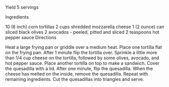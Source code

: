 Yield 5 servings

Ingredients

10 (6 inch) corn tortillas
2 cups shredded mozzarella cheese
1 (2 ounce) can sliced black olives
2 avocados - peeled, pitted and sliced
2 teaspoons hot pepper sauce
Directions

Heat a large frying pan or griddle over a medium heat. Place one tortilla flat on the frying pan. After 1 minute flip the tortilla over. Sprinkle a little more than 1/4 cup cheese on the tortilla, followed by some olives, avocado, and hot pepper sauce. Place another tortilla on top to make a sandwich. Cover the quesadilla with a lid. After one minute, flip the quesadilla. When the cheese has melted on the inside, remove the quesadilla. Repeat with remaining ingredients.
Cut the quesadillas into triangles and serve.
